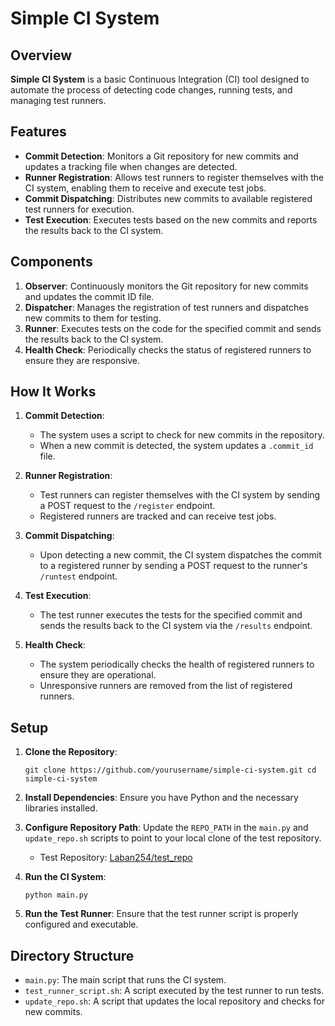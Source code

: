 # Simple CI System

## Overview

 **Simple CI System** is a basic Continuous Integration (CI) tool designed to automate the process of detecting code changes, running tests, and managing test runners. 

## Features

-   **Commit Detection**: Monitors a Git repository for new commits and updates a tracking file when changes are detected.
-   **Runner Registration**: Allows test runners to register themselves with the CI system, enabling them to receive and execute test jobs.
-   **Commit Dispatching**: Distributes new commits to available registered test runners for execution.
-   **Test Execution**: Executes tests based on the new commits and reports the results back to the CI system.

## Components

1.  **Observer**: Continuously monitors the Git repository for new commits and updates the commit ID file.
2.  **Dispatcher**: Manages the registration of test runners and dispatches new commits to them for testing.
3.  **Runner**: Executes tests on the code for the specified commit and sends the results back to the CI system.
4.  **Health Check**: Periodically checks the status of registered runners to ensure they are responsive.

## How It Works

1.  **Commit Detection**:
    
    -   The system uses a script to check for new commits in the repository.
    -   When a new commit is detected, the system updates a `.commit_id` file.
2.  **Runner Registration**:
    
    -   Test runners can register themselves with the CI system by sending a POST request to the `/register` endpoint.
    -   Registered runners are tracked and can receive test jobs.
3.  **Commit Dispatching**:
    
    -   Upon detecting a new commit, the CI system dispatches the commit to a registered runner by sending a POST request to the runner's `/runtest` endpoint.
4.  **Test Execution**:
    
    -   The test runner executes the tests for the specified commit and sends the results back to the CI system via the `/results` endpoint.
5.  **Health Check**:
    
    -   The system periodically checks the health of registered runners to ensure they are operational.
    -   Unresponsive runners are removed from the list of registered runners.

## Setup

1.  **Clone the Repository**:
    
   
    
    `git clone https://github.com/yourusername/simple-ci-system.git
    cd simple-ci-system` 
    
2.  **Install Dependencies**: Ensure you have Python and the necessary libraries installed.
    
3.  **Configure Repository Path**: Update the `REPO_PATH` in the `main.py` and `update_repo.sh` scripts to point to your local clone of the test repository.
    
    -   Test Repository: [Laban254/test_repo](https://github.com/Laban254/test_repo)
4.  **Run the CI System**:
    
 
    
    `python main.py` 
    
5.  **Run the Test Runner**: Ensure that the test runner script is properly configured and executable.
## Directory Structure

-   `main.py`: The main script that runs the CI system.
-   `test_runner_script.sh`: A script executed by the test runner to run tests.
-   `update_repo.sh`: A script that updates the local repository and checks for new commits.

